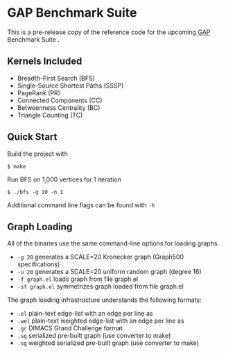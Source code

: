 GAP Benchmark Suite
===================

This is a pre-release copy of the reference code for the upcoming [GAP](https://www.cs.berkeley.edu/~sbeamer/gap/) Benchmark Suite .


Kernels Included
----------------
+ Breadth-First Search (BFS)
+ Single-Source Shortest Paths (SSSP)
+ PageRank (PR)
+ Connected Components (CC)
+ Betweenness Centrality (BC)
+ Triangle Counting (TC)


Quick Start
-----------

Build the project with

    $ make

Run BFS on 1,000 vertices for 1 iteration

    $ ./bfs -g 10 -n 1

Additional command line flags can be found with `-h`


Graph Loading
-------------

All of the binaries use the same command-line options for loading graphs.
+ `-g 20` generates a SCALE=20 Kronecker graph (Graph500 specifications)
+ `-u 20` generates a SCALE=20 uniform random graph (degree 16)
+ `-f graph.el` loads graph from file graph.el
+ `-sf graph.el` symmetrizes graph loaded from file graph.el 

The graph loading infrastructure understands the following formats:
+ `.el` plain-text edge-list with an edge per line as <node1> <node2>
+ `.wel` plain-text weighted edge-list with an edge per line as <node1> <node2> <weight>
+ `.gr` DIMACS Grand Challenge format
+ `.sg` serialized pre-built graph (use converter to make)
+ `.sg` weighted serialized pre-built graph (use converter to make)
